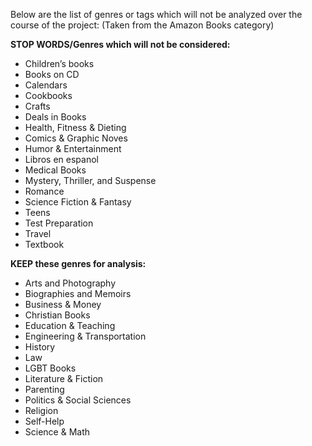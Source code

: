 Below are the list of genres or tags which will not be analyzed over the course of the project:
(Taken from the Amazon Books category)

**STOP WORDS/Genres which will not be considered:**
* Children’s books
* Books on CD
* Calendars
* Cookbooks
* Crafts
* Deals in Books 
* Health, Fitness & Dieting
* Comics & Graphic Noves 
* Humor & Entertainment
* Libros en espanol
* Medical Books
* Mystery, Thriller, and Suspense
* Romance
* Science Fiction & Fantasy
* Teens
* Test Preparation
* Travel
* Textbook

**KEEP these genres for analysis:**
* Arts and Photography
* Biographies and Memoirs
* Business & Money
* Christian Books
* Education & Teaching
* Engineering & Transportation
* History
* Law
* LGBT Books
* Literature & Fiction
* Parenting
* Politics & Social Sciences
* Religion
* Self-Help
* Science & Math
